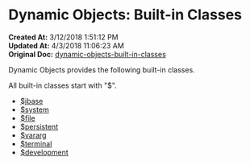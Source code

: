 # Dynamic Objects: Built-in Classes

**Created At:** 3/12/2018 1:51:12 PM  
**Updated At:** 4/3/2018 11:06:23 AM  
**Original Doc:** [dynamic-objects-built-in-classes](https://docs.jbase.com/42948-dynamic-objects/dynamic-objects-built-in-classes)  


Dynamic Objects provides the following built-in classes.

All built-in classes start with "$".

- [$jbase](dynamic-objects-jbase-class)
- [$system](dynamic-objects-system-class)
- [$file](dynamic-objects-file-class)
- [$persistent](dynamic-objects-persistent-class)
- [$vararg](dynamic-objects-vararg-class)
- [$terminal](dynamic-objects-terminal-class)
- [$development](dynamic-objects-development-class)


